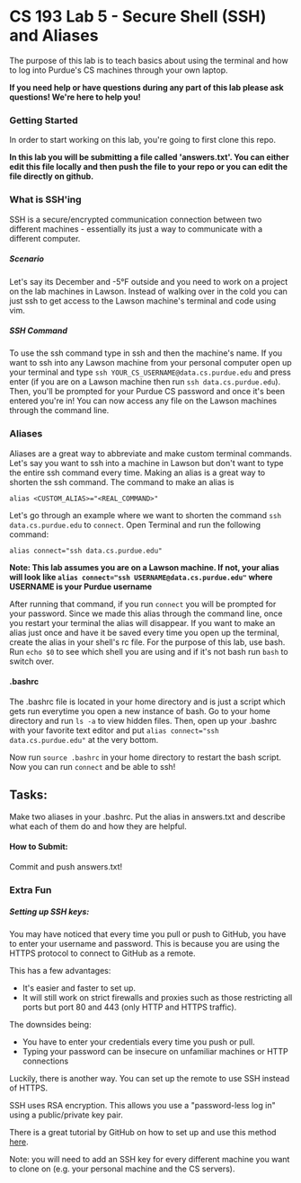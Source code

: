 # CS 193 Lab 5 - Secure Shell (SSH) and Aliases
The purpose of this lab is to teach basics about using the terminal and how to log into Purdue's CS machines through your own laptop.

**If you need help or have questions during any part of this lab please ask questions! We're here to help you!**

### Getting Started
In order to start working on this lab, you're going to first clone this repo.

**In this lab you will be submitting a file called 'answers.txt'. You can either edit this file locally and then push the file to your repo or you can edit the file directly on github.**

### What is SSH'ing
SSH is a secure/encrypted communication connection between two different machines - essentially its just a way to communicate with a different computer.

##### Scenario
Let's say its December and -5°F outside and you need to work on a project on the lab machines in Lawson. Instead of walking over in the cold you can just ssh to get access to the Lawson machine's terminal and code using vim.

##### SSH Command
To use the ssh command type in ssh and then the machine's name. If you want to ssh into any Lawson machine from your personal computer open up your terminal and type `ssh YOUR_CS_USERNAME@data.cs.purdue.edu` and press enter (if you are on a Lawson machine then run `ssh data.cs.purdue.edu`). Then, you'll be prompted for your Purdue CS password and once it's been entered you're in! You can now access any file on the Lawson machines through the command line.

### Aliases
Aliases are a great way to abbreviate and make custom terminal commands. Let's say you want to ssh into a machine in Lawson but don't want to type the entire ssh command every time. Making an alias is a great way to shorten the ssh command. The command to make an alias is
```
alias <CUSTOM_ALIAS>="<REAL_COMMAND>"
```

Let's go through an example where we want to shorten the command `ssh data.cs.purdue.edu` to `connect`.
Open Terminal and run the following command:

```
alias connect="ssh data.cs.purdue.edu"
```
**Note: This lab assumes you are on a Lawson machine. If not, your alias will look like `alias connect="ssh USERNAME@data.cs.purdue.edu"`
 where USERNAME is your Purdue username**

After running that command, if you run ``connect`` you will be prompted for your password. Since we made this alias through the command line, once you restart your terminal the alias will disappear. If you want to make an alias just once and have it be saved every time you open up the terminal, create the alias in your shell's rc file. For the purpose of this lab, use bash. Run `echo $0` to see which shell you are using and if it's not bash run `bash` to switch over.

#### .bashrc
The .bashrc file is located in your home directory and is just a script which gets run everytime you open a new instance of bash.
Go to your home directory and run `ls -a` to view hidden files. Then, open up your .bashrc with your favorite text editor and put `alias connect="ssh data.cs.purdue.edu"` at the very bottom.

Now run `source .bashrc` in your home directory to restart the bash script. Now you can run `connect` and be able to ssh!

## Tasks:
Make two aliases in your .bashrc. Put the alias in answers.txt and describe what each of them do and how they are helpful.


#### How to Submit:
Commit and push answers.txt!

### Extra Fun

##### Setting up SSH keys:

You may have noticed that every time you pull or push to GitHub, you have to enter your username and password. This is because you are using the HTTPS protocol to connect to GitHub as a remote.

This has a few advantages:

* It's easier and faster to set up.
* It will still work on strict firewalls and proxies such as those restricting
  all ports but port 80 and 443 (only HTTP and HTTPS traffic).

The downsides being:

* You have to enter your credentials every time you push or pull.
* Typing your password can be insecure on unfamiliar machines or HTTP
  connections

Luckily, there is another way. You can set up the remote to use SSH instead of
HTTPS.

SSH uses RSA encryption. This allows you use a "password-less log in" using a
public/private key pair.

There is a great tutorial by GitHub on how to set up and use this method
[here](https://help.github.com/articles/generating-ssh-keys/).

Note: you will need to add an SSH key for every different machine you want
to clone on (e.g. your personal machine and the CS servers).
